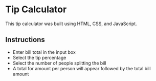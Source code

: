 # Tip Calculator

This tip calculator was built using HTML, CSS, and JavaScript.

## Instructions

- Enter bill total in the input box
- Select the tip percentage
- Select the number of people splitting the bill 
- A total for amount per person will appear followed by the total bill amount
